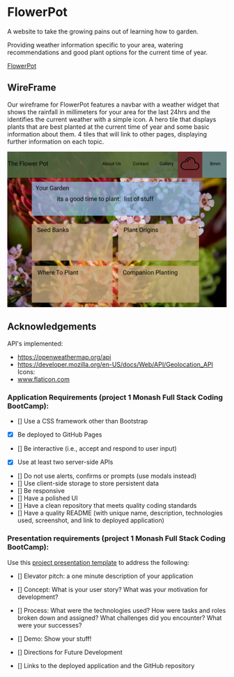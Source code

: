 # FlowerPot

A website to take the growing pains out of learning how to garden.

Providing weather information specific to your area, watering recommendations and good plant options for the current time of year.

[FlowerPot](https://flowerpotpeople.github.io/FlowerPot/)


## WireFrame
Our wireframe for FlowerPot features a navbar with a weather widget that shows the rainfall in millimeters for your area for the last 24hrs and the identifies the current weather with a simple icon. A hero tile that displays plants that are best planted at the current time of year and some basic information about them.
4 tiles that will link to other pages, displaying further information on each topic.

![Wireframe of the landing page for FlowerPot](./assets/images/FlowerPotDesktop.png)

## Acknowledgements 

API's implemented:
* https://openweathermap.org/api
* https://developer.mozilla.org/en-US/docs/Web/API/Geolocation_API
Icons:
* www.flaticon.com


### Application Requirements (project 1 Monash Full Stack Coding BootCamp):

- [] Use a CSS framework other than Bootstrap
- [x] Be deployed to GitHub Pages
- [] Be interactive (i.e., accept and respond to user input)
- [x] Use at least two server-side APIs
- [] Do not use alerts, confirms or prompts (use modals instead)
- [] Use client-side storage to store persistent data
- [] Be responsive
- [] Have a polished UI
- [] Have a clean repository that meets quality coding standards
- [] Have a quality README (with unique name, description, technologies used, screenshot, and link to deployed application)

### Presentation requirements (project 1 Monash Full Stack Coding BootCamp):

Use this [project presentation template](https://docs.google.com/presentation/d/1_u8TKy5zW5UlrVQVnyDEZ0unGI2tjQPDEpA0FNuBKAw/edit?usp=sharing) to address the following: 

- [] Elevator pitch: a one minute description of your application

- [] Concept: What is your user story? What was your motivation for development?

- [] Process: What were the technologies used? How were tasks and roles broken down and assigned? What challenges did you encounter? What were your successes?

- [] Demo: Show your stuff!

- [] Directions for Future Development

- [] Links to the deployed application and the GitHub repository

